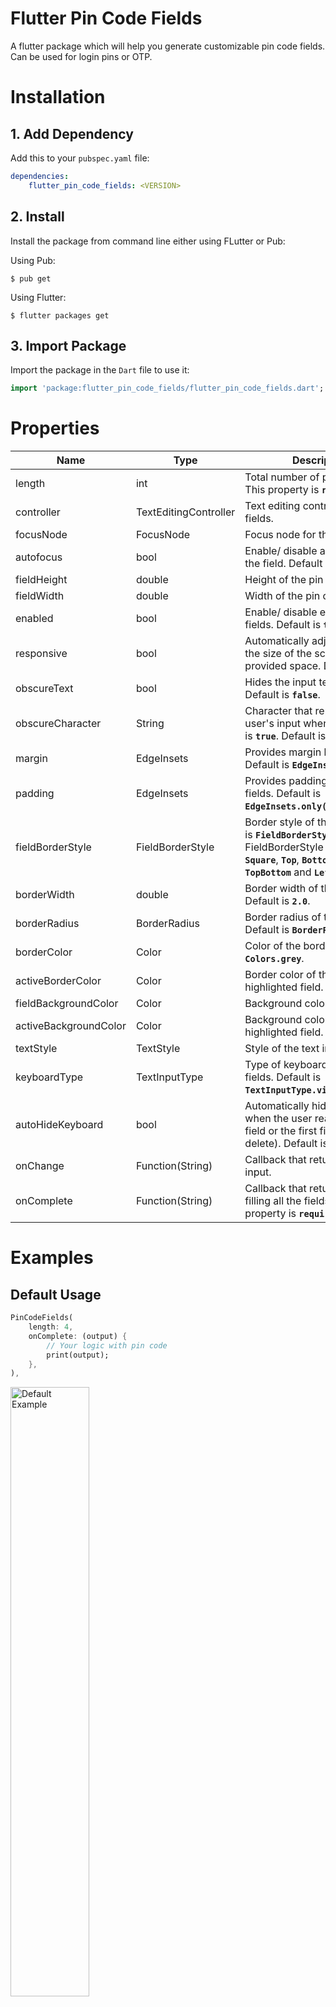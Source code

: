 # Flutter Pin Code Fields

A flutter package which will help you generate customizable pin code fields. Can be used for login pins or OTP.

# Installation

## 1. Add Dependency
Add this to your `pubspec.yaml` file:
```yaml
dependencies:
    flutter_pin_code_fields: <VERSION>
```
## 2. Install
Install the package from command line either using FLutter or Pub:

Using Pub:
```shell
$ pub get
```
Using Flutter:
```shell
$ flutter packages get
```
## 3. Import Package
Import the package in the `Dart` file to use it:
```dart
import 'package:flutter_pin_code_fields/flutter_pin_code_fields.dart';
```

# Properties
Name | Type | Description
| --- |---|---|
length | int | Total number of pin code fields. This property is __`required`__.
controller | TextEditingController | Text editing controller for the fields.
focusNode | FocusNode | Focus node for the fields.
autofocus | bool | Enable/ disable autofocus on the field. Default is __`false`__.
fieldHeight | double | Height of the pin code fields.
fieldWidth | double | Width of the pin code fields.
enabled | bool | Enable/ disable editing on the fields. Default is __`true`__.
responsive | bool | Automatically adjusts fields to the size of the screen or provided space. Default is __`true`__.
obscureText | bool | Hides the input text of the user. Default is __`false`__.
obscureCharacter | String | Character that replaces the user's input when __`obscureText`__ is __`true`__. Default is __`'*'`__.
margin | EdgeInsets | Provides margin between fields. Default is __`EdgeInsets.all(5.0)`__.
padding | EdgeInsets | Provides padding within the fields. Default is __`EdgeInsets.only(bottom: 5.0)`__.
fieldBorderStyle | FieldBorderStyle | Border style of the field. Default is __`FieldBorderStyle.Bottom`__. FieldBorderStyle contains: __`Square`__, __`Top`__, __`Bottom`__, __`Left`__, __`Right`__, __`TopBottom`__ and __`LeftRight`__.
borderWidth | double | Border width of the field. Default is __`2.0`__.
borderRadius | BorderRadius | Border radius of the field. Default is __`BorderRadius.zero`__.
borderColor | Color | Color of the border. Default is __`Colors.grey`__.
activeBorderColor | Color | Border color of the active/ highlighted field.
fieldBackgroundColor | Color | Background color of the fields.
activeBackgroundColor | Color | Background color of the active/ highlighted field.
textStyle | TextStyle | Style of the text in the fields.
keyboardType | TextInputType | Type of keyboard to use for the fields. Default is __`TextInputType.visiblePassword`__.
autoHideKeyboard | bool | Automatically hide keyboard when the user reaches the last field or the first field (by delete). Default is __`true`__.
onChange | Function(String) | Callback that returns text on input.
onComplete | Function(String) | Callback that returns text on filling all the fields. This property is __`required`__.

# Examples
## Default Usage
```dart
PinCodeFields(
    length: 4,
    onComplete: (output) {
        // Your logic with pin code
        print(output);
    },
),
```

<a href="https://raw.githubusercontent.com/sanifhimani/flutter_pin_code_fields/master/screenshots/default.gif">
<img src="https://raw.githubusercontent.com/sanifhimani/flutter_pin_code_fields/master/screenshots/default.gif" alt="Default Example" title="Default Example" width="50%">
</a>

## Obscure Fields
```dart
PinCodeFields(
    length: 6,
    obscureText: true,
    obscureCharacter: '❌',
    onComplete: (output) {
        // Your logic with pin code
        print(output);
    },
),
```

<a href="https://raw.githubusercontent.com/sanifhimani/flutter_pin_code_fields/master/screenshots/obscure.gif">
<img src="https://raw.githubusercontent.com/sanifhimani/flutter_pin_code_fields/master/screenshots/obscure.gif" alt="Obscure Example" title="Obscure Example" width="50%">
</a>

## Customized Fields
```dart
PinCodeFields(
    length: 4,
    fieldBorderStyle: FieldBorderStyle.Square,
    responsive: false,
    fieldHeight: 130.0,
    fieldWidth: 130.0,
    borderWidth: 5.0,
    activeBorderColor: Colors.teal,
    activeBackgroundColor: Colors.tealAccent,
    borderRadius: BorderRadius.circular(20.0),
    keyboardType: TextInputType.number,
    autoHideKeyboard: false,
    fieldBackgroundColor: Colors.lightGreenAccent,
    borderColor: Colors.lightGreen,
    textStyle: TextStyle(
        fontSize: 30.0,
        fontWeight: FontWeight.bold,
    ),
    onComplete: (output) {
        // Your logic with pin code
        print(output);
    },
),
```

<a href="https://raw.githubusercontent.com/sanifhimani/flutter_pin_code_fields/master/screenshots/custom.gif">
<img src="https://raw.githubusercontent.com/sanifhimani/flutter_pin_code_fields/master/screenshots/custom.gif" alt="Custom Example" title="Custom Example" width="50%">
</a>

For complete example, refer `example/lib/main.dart`.

# Contribute
Star ⭐️ to show support!

#### Have a new feature to add to this?

1. Fork it.
2. Create a branch for your feature (git checkout -b your-feature).
3. Commit your changes (git commit -m "Feature Description").
4. Push to the branch (git push origin your-feature).
5. Create new pull request.
